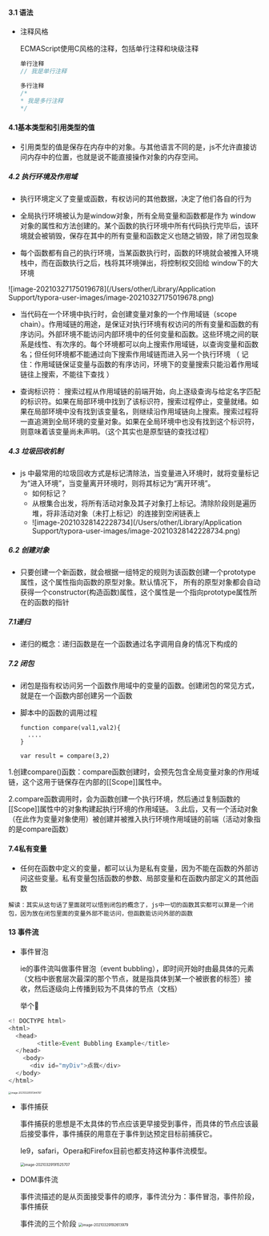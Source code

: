 #### 3.1 语法

- 注释风格

  ECMAScript使用C风格的注释，包括单行注释和块级注释

  ```javascript
  单行注释
  // 我是单行注释
  
  多行注释
  /*
  * 我是多行注释
  */
  
  ```

#### 4.1基本类型和引用类型的值

- 引用类型的值是保存在内存中的对象。与其他语言不同的是，js不允许直接访问内存中的位置，也就是说不能直接操作对象的内存空间。

##### 4.2 执行环境及作用域

- 执行环境定义了变量或函数，有权访问的其他数据，决定了他们各自的行为

- 全局执行环境被认为是window对象，所有全局变量和函数都是作为 window 对象的属性和方法创建的。某个函数的执行环境中所有代码执行完毕后，该环境就会被销毁，保存在其中的所有变量和函数定义也随之销毁，除了闭包现象

  

- 每个函数都有自己的执行环境，当某函数执行时，函数的环境就会被推入环境栈中，而在函数执行之后，栈将其环境弹出，将控制权交回给 window下的大环境

![image-20210327175019678](/Users/other/Library/Application Support/typora-user-images/image-20210327175019678.png)

- 当代码在一个环境中执行时，会创建变量对象的一个作用域链（scope chain）。作用域链的用途，是保证对执行环境有权访问的所有变量和函数的有序访问。外部环境不能访问内部环境中的任何变量和函数。这些环境之间的联系是线性、有次序的。每个环境都可以向上搜索作用域链，以查询变量和函数名；但任何环境都不能通过向下搜索作用域链而进入另一个执行环境 （ 记住：作用域链保证变量与函数的有序访问，环境下的变量搜索只能沿着作用域链往上搜索，不能往下查找 ）

- 查询标识符：
  搜索过程从作用域链的前端开始，向上逐级查询与给定名字匹配的标识符。如果在局部环境中找到了该标识符，搜索过程停止，变量就绪。如果在局部环境中没有找到该变量名，则继续沿作用域链向上搜索。搜索过程将一直追溯到全局环境的变量对象。如果在全局环境中也没有找到这个标识符，则意味着该变量尚未声明。（这个其实也是原型链的查找过程）

  

##### 4.3 垃圾回收机制

- js 中最常用的垃圾回收方式是标记清除法，当变量进入环境时，就将变量标记为“进入环境”，当变量离开环境时，则将其标记为“离开环境”。
  - 如何标记？
  - 从根集合出发，将所有活动对象及其子对象打上标记。清除阶段则是遍历堆，将非活动对象（未打上标记）的连接到空闲链表上
  - ![image-20210328142228734](/Users/other/Library/Application Support/typora-user-images/image-20210328142228734.png)

##### 6.2 创建对象

- 只要创建一个新函数，就会根据一组特定的规则为该函数创建一个prototype属性，这个属性指向函数的原型对象。默认情况下， 所有的原型对象都会自动获得一个constructor(构造函数)属性，这个属性是一个指向prototype属性所在的函数的指针

##### 7.1递归

- 递归的概念：递归函数是在一个函数通过名字调用自身的情况下构成的

##### 7.2 闭包

- 闭包是指有权访问另一个函数作用域中的变量的函数。创建闭包的常见方式，就是在一个函数内部创建另一个函数

- 脚本中的函数的调用过程

  ```
  function compare(val1,val2){
  	....
  }
  
  var result = compare(3,2)
  ```

  

1.创建compare()函数：compare函数创建时，会预先包含全局变量对象的作用域链，这个这用于链保存在内部的[[Scope]]属性中。

2.compare函数调用时，会为函数创建一个执行环境，然后通过复制函数的[[Scope]]属性中的对象构建起执行环境的作用域链。
3.此后，又有一个活动对象（在此作为变量对象使用）被创建并被推入执行环境作用域链的前端（活动对象指的是compare函数）

#### 7.4私有变量

- 任何在函数中定义的变量，都可以认为是私有变量，因为不能在函数的外部访问这些变量。私有变量包括函数的参数、局部变量和在函数内部定义的其他函数

```
解读：其实从这句话了里面就可以悟到闭包的概念了，js中一切的函数其实都可以算是一个闭包，因为放在闭包里面的变量外部不能访问，但函数能访问外部的函数
```

#### 13 事件流

- 事件冒泡

  ie的事件流叫做事件冒泡（event bubbling），即时间开始时由最具体的元素（文档中嵌套层次最深的那个节点，就是指具体到某一个被嵌套的标签）接收，然后逐级向上传播到较为不具体的节点（文档）

  举个🌰

```javascript
<! DOCTYPE html>
<html>
  <head>
		<title>Event Bubbling Example</title>
  </head>
	<body>
      <div id="myDiv">点我</div>
  </body>
</html>
```

<img src="/Users/other/Library/Application Support/typora-user-images/image-20210329191344787.png" alt="image-20210329191344787" style="zoom:33%;" />

- 事件捕获

  事件捕获的思想是不太具体的节点应该更早接受到事件，而具体的节点应该最后接受事件，事件捕获的用意在于事件到达预定目标前捕获它。

  Ie9，safari，Opera和Firefox目前也都支持这种事件流模型。

  <img src="/Users/other/Library/Application Support/typora-user-images/image-20210329191525707.png" alt="image-20210329191525707" style="zoom:50%;" />

- DOM事件流

  事件流描述的是从页面接受事件的顺序，事件流分为：事件冒泡，事件阶段，事件捕获

  事件流的三个阶段
  <img src="/Users/other/Library/Application Support/typora-user-images/image-20210329192613979.png" alt="image-20210329192613979" style="zoom:50%;" />


